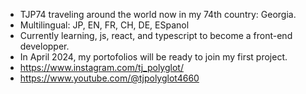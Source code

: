 - TJP74 traveling around the world now in my 74th country: Georgia.
- Multilingual: JP, EN, FR, CH, DE, ESpanol
- Currently learning, js, react, and typescript to become a front-end developper.
- In April 2024, my portofolios will be ready to join my first project.
- https://www.instagram.com/tj_polyglot/
- https://www.youtube.com/@tjpolyglot4660

